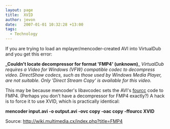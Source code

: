 ```yaml
---
layout: page
title:  XVID
author: jevon
date:   2007-01-01 10:32:28 +13:00
tags:
  - Technology
---
```


If you are trying to load an mplayer/mencoder-created AVI into VirtualDub and you get this error:

**_Couldn't locate decompressor for format 'FMP4' (unknown)**_
_VirtualDub requires a Video for Windows (VFW) compatible codec to decompress video. DirectShow codecs, such as those used by Windows Media Player, are not suitable. Only 'Direct Stream Copy' is available for this video._

This may be because mencoder's libavcodec sets the AVI's [fourcc](fourcc.md) code to FMP4. (Perhaps you don't have a decompressor for FMP4 exactly?) A hack is to force it to use XVID, which is practically identical:

**mencoder input.avi -o output.avi -ovc copy -oac copy -ffourcc XVID**

Source: http://wiki.multimedia.cx/index.php?title=FMP4
